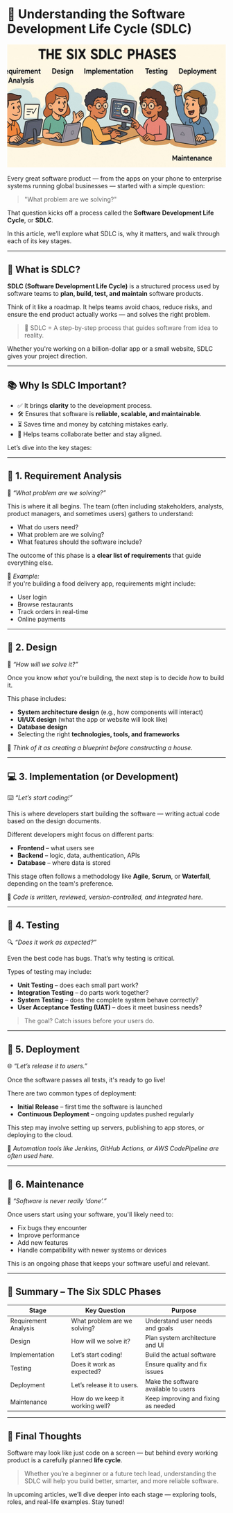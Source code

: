 
# 🔁 Understanding the Software Development Life Cycle (SDLC)

![](https://raw.githubusercontent.com/subraatakumar/TechCraft-Modern-Web-Development-Course/main/website_content/content/sdlc.jpg)

Every great software product — from the apps on your phone to enterprise systems running global businesses — started with a simple question:

> "What problem are we solving?"

That question kicks off a process called the **Software Development Life Cycle**, or **SDLC**.

In this article, we’ll explore what SDLC is, why it matters, and walk through each of its key stages.

---

## 🧭 What is SDLC?

**SDLC (Software Development Life Cycle)** is a structured process used by software teams to **plan, build, test, and maintain** software products.

Think of it like a roadmap. It helps teams avoid chaos, reduce risks, and ensure the end product actually works — and solves the right problem.

> 📌 SDLC = A step-by-step process that guides software from idea to reality.

Whether you're working on a billion-dollar app or a small website, SDLC gives your project direction.

---

## 📚 Why Is SDLC Important?

- ✅ It brings **clarity** to the development process.
- 🛠️ Ensures that software is **reliable, scalable, and maintainable**.
- ⏳ Saves time and money by catching mistakes early.
- 👥 Helps teams collaborate better and stay aligned.

Let’s dive into the key stages:

---

## 📌 1. **Requirement Analysis**  
🧠 *“What problem are we solving?”*

This is where it all begins. The team (often including stakeholders, analysts, product managers, and sometimes users) gathers to understand:

- What do users need?
- What problem are we solving?
- What features should the software include?

The outcome of this phase is a **clear list of requirements** that guide everything else.

📌 *Example:*  
If you're building a food delivery app, requirements might include:
- User login
- Browse restaurants
- Track orders in real-time
- Online payments

---

## 🧩 2. **Design**  
📐 *“How will we solve it?”*

Once you know *what* you’re building, the next step is to decide *how* to build it.

This phase includes:
- **System architecture design** (e.g., how components will interact)
- **UI/UX design** (what the app or website will look like)
- **Database design**
- Selecting the right **technologies, tools, and frameworks**

📌 *Think of it as creating a blueprint before constructing a house.*

---

## 💻 3. **Implementation (or Development)**  
⌨️ *“Let’s start coding!”*

This is where developers start building the software — writing actual code based on the design documents.

Different developers might focus on different parts:
- **Frontend** – what users see
- **Backend** – logic, data, authentication, APIs
- **Database** – where data is stored

This stage often follows a methodology like **Agile**, **Scrum**, or **Waterfall**, depending on the team's preference.

📌 *Code is written, reviewed, version-controlled, and integrated here.*

---

## 🧪 4. **Testing**  
🔍 *“Does it work as expected?”*

Even the best code has bugs. That’s why testing is critical.

Types of testing may include:
- **Unit Testing** – does each small part work?
- **Integration Testing** – do parts work together?
- **System Testing** – does the complete system behave correctly?
- **User Acceptance Testing (UAT)** – does it meet business needs?

> The goal? Catch issues before your users do.

---

## 🚀 5. **Deployment**  
🌐 *“Let’s release it to users.”*

Once the software passes all tests, it's ready to go live!

There are two common types of deployment:
- **Initial Release** – first time the software is launched
- **Continuous Deployment** – ongoing updates pushed regularly

This step may involve setting up servers, publishing to app stores, or deploying to the cloud.

📌 *Automation tools like Jenkins, GitHub Actions, or AWS CodePipeline are often used here.*

---

## 🔧 6. **Maintenance**  
🔄 *“Software is never really ‘done’.”*

Once users start using your software, you'll likely need to:

- Fix bugs they encounter
- Improve performance
- Add new features
- Handle compatibility with newer systems or devices

This is an ongoing phase that keeps your software useful and relevant.

---

## 🧠 Summary – The Six SDLC Phases

| **Stage**              | **Key Question**                     | **Purpose**                                |
|------------------------|---------------------------------------|---------------------------------------------|
| Requirement Analysis   | What problem are we solving?         | Understand user needs and goals             |
| Design                 | How will we solve it?                | Plan system architecture and UI             |
| Implementation         | Let’s start coding!                  | Build the actual software                   |
| Testing                | Does it work as expected?            | Ensure quality and fix issues               |
| Deployment             | Let’s release it to users.           | Make the software available to users        |
| Maintenance            | How do we keep it working well?      | Keep improving and fixing as needed         |

---

## 🏁 Final Thoughts

Software may look like just code on a screen — but behind every working product is a carefully planned **life cycle**.

> Whether you’re a beginner or a future tech lead, understanding the SDLC will help you build better, smarter, and more reliable software.

In upcoming articles, we’ll dive deeper into each stage — exploring tools, roles, and real-life examples. Stay tuned!
